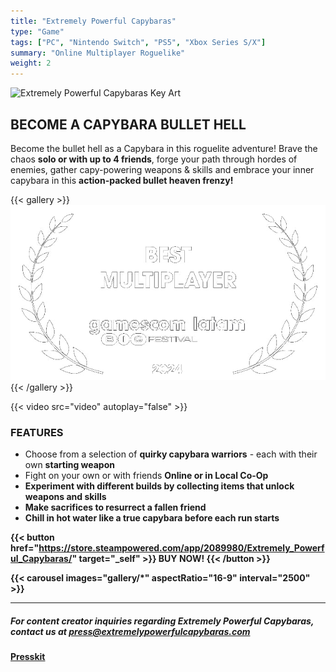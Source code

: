 ```yaml
---
title: "Extremely Powerful Capybaras"
type: "Game"
tags: ["PC", "Nintendo Switch", "PS5", "Xbox Series S/X"]
summary: "Online Multiplayer Roguelike"
weight: 2
---
```

![Extremely Powerful Capybaras Key Art](banner.png)

## BECOME A CAPYBARA BULLET HELL

Become the bullet hell as a Capybara in this roguelite adventure! Brave the chaos <b>solo or with up to 4 friends</b>, forge your path through hordes of enemies, gather capy-powering weapons & skills and embrace your inner capybara in this <b>action-packed bullet heaven frenzy!</b>

{{< gallery >}}
  <img src="l1.png" class="grid-w60" />
{{< /gallery >}}

{{< video src="video" autoplay="false" >}}

### FEATURES
- Choose from a selection of <b>quirky capybara warriors</b> - each with their own <b>starting weapon</b>
- Fight on your own or with friends <b>Online or in <b>Local Co-Op</b>
- <b>Experiment with different builds</b> by collecting items that unlock weapons and skills
- Make <b>sacrifices to resurrect a fallen friend</b>
- <b>Chill in hot water</b> like a true capybara before each run starts

{{< button href="https://store.steampowered.com/app/2089980/Extremely_Powerful_Capybaras/" target="_self" >}}
BUY NOW!
{{< /button >}}

{{< carousel images="gallery/*" aspectRatio="16-9" interval="2500" >}}

------
##### For content creator inquiries regarding Extremely Powerful Capybaras, contact us at press@extremelypowerfulcapybaras.com

[Presskit](https://studiobravarda.com/extremely-powerful-capybaras/presskit)